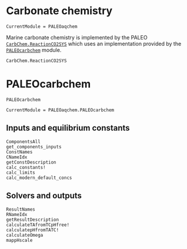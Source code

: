 # Carbonate chemistry
```@meta
CurrentModule = PALEOaqchem
```
Marine carbonate chemistry is implemented by the PALEO [`CarbChem.ReactionCO2SYS`](@ref)
which uses an implementation provided by the [`PALEOcarbchem`](@ref) module.

```@docs
CarbChem.ReactionCO2SYS
```

# PALEOcarbchem
```@docs
PALEOcarbchem
```

```@meta
CurrentModule = PALEOaqchem.PALEOcarbchem
```

## Inputs and equilibrium constants

```@docs
ComponentsAll
get_components_inputs
ConstNames
CNameIdx
getConstDescription
calc_constants!
calc_limits
calc_modern_default_concs
```

## Solvers and outputs

```@docs
ResultNames
RNameIdx
getResultDescription
calculateTAfromTCpHfree!
calculatepHfromTATC!
calculateOmega
mappHscale
```

